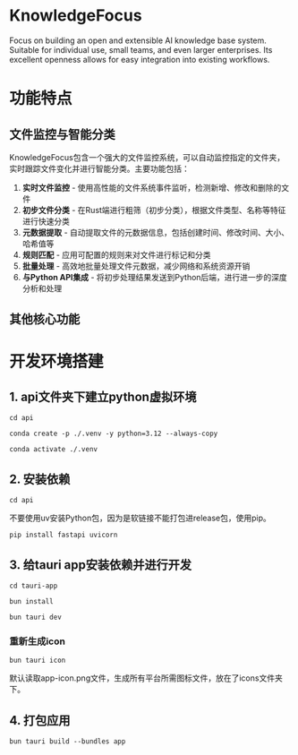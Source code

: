 # KnowledgeFocus
Focus on building an open and extensible AI knowledge base system. Suitable for individual use, small teams, and even larger enterprises. Its excellent openness allows for easy integration into existing workflows.

# 功能特点

## 文件监控与智能分类

KnowledgeFocus包含一个强大的文件监控系统，可以自动监控指定的文件夹，实时跟踪文件变化并进行智能分类。主要功能包括：

1. **实时文件监控** - 使用高性能的文件系统事件监听，检测新增、修改和删除的文件
2. **初步文件分类** - 在Rust端进行粗筛（初步分类），根据文件类型、名称等特征进行快速分类
3. **元数据提取** - 自动提取文件的元数据信息，包括创建时间、修改时间、大小、哈希值等
4. **规则匹配** - 应用可配置的规则来对文件进行标记和分类
5. **批量处理** - 高效地批量处理文件元数据，减少网络和系统资源开销
6. **与Python API集成** - 将初步处理结果发送到Python后端，进行进一步的深度分析和处理

## 其他核心功能

# 开发环境搭建

## 1. api文件夹下建立python虚拟环境

`cd api`

`conda create -p ./.venv -y python=3.12 --always-copy`

`conda activate ./.venv`

## 2. 安装依赖

`cd api`

不要使用uv安装Python包，因为是软链接不能打包进release包，使用pip。

`pip install fastapi uvicorn`

## 3. 给tauri app安装依赖并进行开发

`cd tauri-app`

`bun install`

`bun tauri dev`

### 重新生成icon

`bun tauri icon`

默认读取app-icon.png文件，生成所有平台所需图标文件，放在了icons文件夹下。

## 4. 打包应用

`bun tauri build --bundles app`